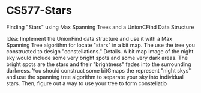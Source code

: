 CS577-Stars
===========

Finding "Stars" using Max Spanning Trees and a UnionCFind Data 
Structure

Idea:  Implement the UnionFind data structure and use it with a Max Spanning Tree 
algorithm for locate "stars" in a bit map.   The use the tree you constructed to design
"constellations."
Details.  A bit map image of the night sky would include some very bright spots and 
some very dark areas.   The bright spots are the stars and their "brightness" fades 
into the surrounding darkness.   You should construct some bitGmaps the represent 
"night skys" and use the spanning tree algorithm to separate your sky into 
individual stars.   Then, figure out a way to use your tree to form constellatio